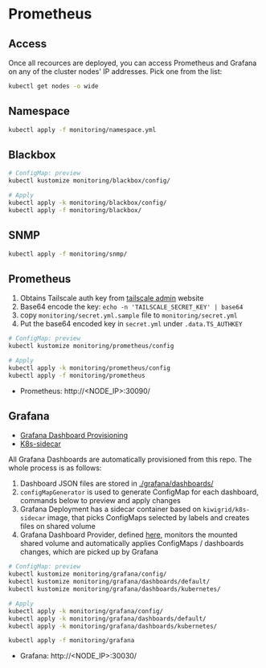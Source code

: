 # Prometheus

## Access

Once all recources are deployed, you can access Prometheus and Grafana on any of the cluster nodes' IP addresses. Pick one from the list:

```bash
kubectl get nodes -o wide
```

## Namespace

```bash
kubectl apply -f monitoring/namespace.yml
```

## Blackbox

```bash
# ConfigMap: preview
kubectl kustomize monitoring/blackbox/config/

# Apply
kubectl apply -k monitoring/blackbox/config/
kubectl apply -f monitoring/blackbox/
```

## SNMP

```bash
kubectl apply -f monitoring/snmp/
```

## Prometheus

1. Obtains Tailscale auth key from [tailscale admin](https://login.tailscale.com/admin/settings/keys) website
1. Base64 encode the key: `echo -n 'TAILSCALE_SECRET_KEY' | base64`
1. copy `monitoring/secret.yml.sample` file to `monitoring/secret.yml`
1. Put the base64 encoded key in `secret.yml` under `.data.TS_AUTHKEY`

```bash
# ConfigMap: preview
kubectl kustomize monitoring/prometheus/config

# Apply
kubectl apply -k monitoring/prometheus/config
kubectl apply -f monitoring/prometheus
```

* Prometheus: http://<NODE_IP>:30090/

## Grafana

* [Grafana Dashboard Provisioning](https://grafana.com/docs/grafana/latest/administration/provisioning/#dashboards)
* [K8s-sidecar](https://github.com/kiwigrid/k8s-sidecar)

All Grafana Dashboards are automatically provisioned from this repo. The whole process is as follows:

1. Dashboard JSON files are stored in [./grafana/dashboards/](./monitoring/grafana/dashboards/)
1. `configMapGenerator` is used to generate ConfigMap for each dashboard, commands below to preview and apply changes
1. Grafana Deployment has a sidecar container based on `kiwigrid/k8s-sidecar` image, that picks ConfigMaps selected by labels and creates files on shared volume
1. Grafana Dashboard Provider, defined [here](./grafana/config/provider.yml), monitors the mounted shared volume and automatically applies ConfigMaps / dashboards changes, which are picked up by Grafana

```bash
# ConfigMap: preview
kubectl kustomize monitoring/grafana/config/
kubectl kustomize monitoring/grafana/dashboards/default/
kubectl kustomize monitoring/grafana/dashboards/kubernetes/

# Apply
kubectl apply -k monitoring/grafana/config/
kubectl apply -k monitoring/grafana/dashboards/default/
kubectl apply -k monitoring/grafana/dashboards/kubernetes/

kubectl apply -f monitoring/grafana
```

* Grafana: http://<NODE_IP>:30030/
